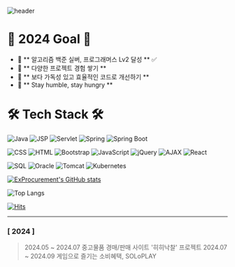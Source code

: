 ![header](https://capsule-render.vercel.app/api?type=venom&color=gradient&CustomColorList=0,2,2,5&height=300&section=header&text=JaeMyung's%20GitHub&fontSize=90&fontColor=111111)

# 👋 2024 Goal 👋
- 🤗 ** 알고리즘 백준 실버, 프로그래머스 Lv2 달성 ** ✅
- 🌱 ** 다양한 프로젝트 경험 쌓기 **
- 🌹 ** 보다 가독성 있고 효율적인 코드로 개선하기 **
- 💖 ** Stay humble, stay hungry **

# 🛠 Tech Stack 🛠
![Java](https://img.shields.io/badge/Java-007396?style=flat-square&logo=Java&logoColor=white)
![JSP](https://img.shields.io/badge/JSP-007396?style=flat-square&logo=Java&logoColor=white)
![Servlet](https://img.shields.io/badge/Servlet-007396?style=flat-square&logo=Java&logoColor=white)
![Spring](https://img.shields.io/badge/Spring-6DB33F?style=flat-square&logo=Spring&logoColor=white)
![Spring Boot](https://img.shields.io/badge/Spring_Boot-6DB33F?style=flat-square&logo=SpringBoot&logoColor=white)

![CSS](https://img.shields.io/badge/CSS-1572B6?style=flat-square&logo=CSS3&logoColor=white)
![HTML](https://img.shields.io/badge/HTML-E34F26?style=flat-square&logo=HTML5&logoColor=white)
![Bootstrap](https://img.shields.io/badge/Bootstrap-7952B3?style=flat-square&logo=Bootstrap&logoColor=white)
![JavaScript](https://img.shields.io/badge/JavaScript-F7DF1E?style=flat-square&logo=JavaScript&logoColor=black)
![jQuery](https://img.shields.io/badge/jQuery-0769AD?style=flat-square&logo=jQuery&logoColor=white)
![AJAX](https://img.shields.io/badge/AJAX-0769AD?style=flat-square&logo=AJAX&logoColor=white)
![React](https://img.shields.io/badge/React-61DAFB?style=flat-square&logo=React&logoColor=black)

![SQL](https://img.shields.io/badge/SQL-4479A1?style=flat-square&logo=MySQL&logoColor=white)
![Oracle](https://img.shields.io/badge/Oracle-F80000?style=flat-square&logo=Oracle&logoColor=white)
![Tomcat](https://img.shields.io/badge/Tomcat-F8DC75?style=flat-square&logo=Apache-Tomcat&logoColor=black)
![Kubernetes](https://img.shields.io/badge/-Kubernetes-326CE5?style=flat-square&logo=kubernetes&logoColor=white)

[![ExProcurement's GitHub stats](https://github-readme-stats.vercel.app/api?username=ExProcurement&show_icons=true&theme=radical&count_private=true)](https://github.com/anuraghazra/github-readme-stats)

![Top Langs](https://github-readme-stats.vercel.app/api/top-langs/?username=ExProcurement&layout=compact&theme=radical)

[![Hits](https://hits.seeyoufarm.com/api/count/incr/badge.svg?url=https%3A%2F%2Fgithub.com%2FExProcurement&count_bg=%2345DF22&title_bg=%23555555&icon=github.svg&icon_color=%23FFE4C4&title=hits&edge_flat=false)](https://hits.seeyoufarm.com)

--- 

### [ 2024 ]
>2024.05 ~ 2024.07 중고물품 경매/판매 사이트 '히히낙찰' 프로젝트
>2024.07 ~ 2024.09 게임으로 즐기는 소비혜택, SOLoPLAY
